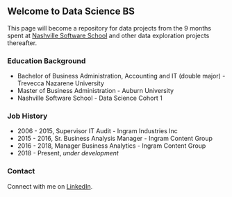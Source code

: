 ## Welcome to Data Science BS

This page will become a repository for data projects from the 9 months spent at [Nashville Software School](http://www.nashvillesoftwareschool.com) and other data exploration projects thereafter. 

### Education Background

- Bachelor of Business Administration, Accounting and IT (double major) - Trevecca Nazarene University
- Master of Business Administration - Auburn University
- Nashville Software School - Data Science Cohort 1

### Job History 

- 2006 - 2015, Supervisor IT Audit - Ingram Industries Inc
- 2015 - 2016, Sr. Business Analysis Manager - Ingram Content Group
- 2016 - 2018, Manager Business Analytics - Ingram Content Group
- 2018 - Present, _under development_


### Contact

Connect with me on [LinkedIn](https://linkedin.com/in/bsanders21/). 